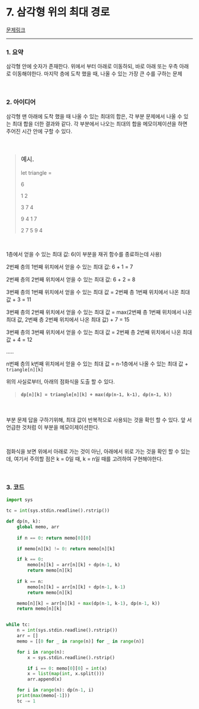 # 7. 삼각형 위의 최대 경로

[문제링크](https://algospot.com/judge/problem/read/TRIANGLEPATH)

---

### 1. 요약

삼각형 안에 숫자가 존재한다. 위에서 부터 아래로 이동하되, 바로 아래 또는 우측 아래로 이동해야한다. 마지막 층에 도착 했을 때, 나올 수 있는 가장 큰 수를 구하는 문제

<br/>

### 2. 아이디어

삼각형 맨 아래에 도착 했을 때 나올 수 있는 최대의 합은, 각 부분 문제에서 나올 수 있는 최대 합을 더한 결과와 같다. 각 부분에서 나오는 최대의 합을 메모이제이션을 하면 주어진 시간 안에 구할 수 있다.

<br/>

>### 예시.
>
>let triangle =
>
>6
>
>1 	2
>
>3	7	4
>
>9	4	1	7
>
>2	7	5	9	4

<br/>

1층에서 얻을 수 있는 최대 값: 6(이 부분을 재귀 함수를 종료하는데 사용)

2번째 층의 1번째 위치에서 얻을 수 있는 최대 값: 6 + 1 = 7

2번째 층의 2번째 위치에서 얻을 수 있는 최대 값: 6 + 2 = 8

3번째 층의 1번쨰 위치에서 얻을 수 있는 최대 값 =  2번째 층 1번째 위치에서 나온 최대 값 + 3 = 11

3번째 층의 2번째 위치에서 얻을 수 있는 최대 값 = max(2번째 층 1번째 위치에서 나온 최대 값, 2번째 층 2번째 위치에서 나온 최대 값) + 7 = 15

3번째 층의 3번째 위치에서 얻을 수 있는 최대 값 = 2번째 층 2번째 위치에서 나온 최대 값 + 4 = 12

.....

n번째 층의 k번째 위치에서 얻을 수 있는 최대 값 = n-1층에서 나올 수 있는 최대 값 + `triangle[n][k]`

위의 사실로부터, 아래의 점화식을 도출 할 수 있다.<br/>

> #### `dp[n][k] = triangle[n][k] + max(dp(n-1, k-1), dp(n-1, k))`

<br/>

부분 문제 답을 구하기위해, 최대 값이 반복적으로 사용되는 것을 확인 할 수 있다. 앞 서 언급한 것처럼 이 부분을 메모이제이션한다.

<br/>

점화식을 보면 위에서 아래로 가는 것이 아닌, 아래에서 위로 가는 것을 확인 할 수 있는데, 여기서 주의할 점은 k = 0일 때, k = n일 때를 고려하여 구현해야한다.

<br/>

### 3. 코드

```python
import sys

tc = int(sys.stdin.readline().rstrip())

def dp(n, k):
    global memo, arr
   
    if n == 0: return memo[0][0]

    if memo[n][k] != 0: return memo[n][k]

    if k == 0:
        memo[n][k] = arr[n][k] + dp(n-1, k)
        return memo[n][k]
    
    if k == n:
        memo[n][k] = arr[n][k] + dp(n-1, k-1)
        return memo[n][k]

    memo[n][k] = arr[n][k] + max(dp(n-1, k-1), dp(n-1, k))
    return memo[n][k]


while tc:
    n = int(sys.stdin.readline().rstrip())
    arr = []
    memo = [[0 for _ in range(n)] for _ in range(n)]

    for i in range(n):
        x = sys.stdin.readline().rstrip()

        if i == 0: memo[0][0] = int(x)
        x = list(map(int, x.split()))
        arr.append(x)

    for i in range(n): dp(n-1, i)
    print(max(memo[-1]))
    tc -= 1
```

